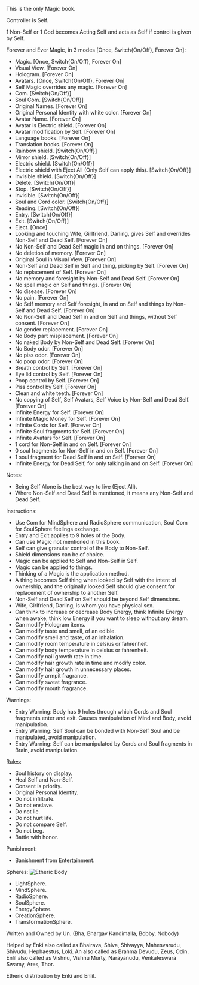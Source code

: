 This is the only Magic book.

Controller is Self.

1 Non-Self or 1 God becomes Acting Self and acts as Self if control is given by Self.

Forever and Ever Magic, in 3 modes [Once, Switch{On/Off}, Forever On]:

-   Magic. [Once, Switch{On/Off}, Forever On]
-   Visual View. [Forever On]
-   Hologram. [Forever On]
-   Avatars. [Once, Switch{On/Off}, Forever On]
-   Self Magic overrides any magic. [Forever On]
-   Com. [Switch{On/Off}]
-   Soul Com. [Switch{On/Off}]
-   Original Names. [Forever On]
-   Original Personal Identity with white color. [Forever On]
-   Avatar Name. [Forever On]
-   Avatar is Electric shield. [Forever On]
-   Avatar modification by Self. [Forever On]
-   Language books. [Forever On]
-   Translation books. [Forever On]
-   Rainbow shield. [Switch{On/Off}]
-   Mirror shield. [Switch{On/Off}]
-   Electric shield. [Switch{On/Off}]
-   Electric shield with Eject All (Only Self can apply this). [Switch{On/Off}]
-   Invisible shield. [Switch{On/Off}]
-   Delete. [Switch{On/Off}]
-   Stop. [Switch{On/Off}]
-   Invisible. [Switch{On/Off}]
-   Soul and Cord color. [Switch{On/Off}]
-   Reading. [Switch{On/Off}]
-   Entry. [Switch{On/Off}]
-   Exit. [Switch{On/Off}]
-   Eject. [Once]
-   Looking and touching Wife, Girlfriend, Darling, gives Self and overrides Non-Self and Dead Self. [Forever On]
-   No Non-Self and Dead Self magic in and on things. [Forever On]
-   No deletion of memory. [Forever On]
-   Original Soul in Visual View. [Forever On]
-   Non-Self and Dead Self in Self and thing, picking by Self. [Forever On]
-   No replacement of Self. [Forever On]
-   No memory and foresight by Non-Self and Dead Self. [Forever On]
-   No spell magic on Self and things. [Forever On]
-   No disease. [Forever On]
-   No pain. [Forever On]
-   No Self memory and Self foresight, in and on Self and things by Non-Self and Dead Self. [Forever On]
-   No Non-Self and Dead Self in and on Self and things, without Self consent. [Forever On]
-   No gender replacement. [Forever On]
-   No Body part misplacement. [Forever On]
-   No naked Body by Non-Self and Dead Self. [Forever On]
-   No Body odor. [Forever On]
-   No piss odor. [Forever On]
-   No poop odor. [Forever On]
-   Breath control by Self. [Forever On]
-   Eye lid control by Self. [Forever On]
-   Poop control by Self. [Forever On]
-   Piss control by Self. [Forever On]
-   Clean and white teeth. [Forever On]
-   No copying of Self, Self Avatars, Self Voice by Non-Self and Dead Self. [Forever On]
-   Infinite Energy for Self. [Forever On]
-   Infinite Magic Money for Self. [Forever On]
-   Infinite Cords for Self. [Forever On]
-   Infinite Soul fragments for Self. [Forever On]
-   Infinite Avatars for Self. [Forever On]
-   1 cord for Non-Self in and on Self. [Forever On]
-   0 soul fragments for Non-Self in and on Self. [Forever On]
-   1 soul fragment for Dead Self in and on Self. [Forever On]
-   Infinite Energy for Dead Self, for only talking in and on Self. [Forever On]

Notes:

-   Being Self Alone is the best way to live (Eject All).
-   Where Non-Self and Dead Self is mentioned, it means any Non-Self and Dead Self.

Instructions:

-   Use Com for MindSphere and RadioSphere communication, Soul Com for SoulSphere feelings exchange.
-   Entry and Exit applies to 9 holes of the Body.
-   Can use Magic not mentioned in this book.
-   Self can give granular control of the Body to Non-Self.
-   Shield dimensions can be of choice.
-   Magic can be applied to Self and Non-Self in Self.
-   Magic can be applied to things.
-   Thinking of a Magic is the application method.
-   A thing becomes Self thing when looked by Self with the intent of ownership, and the originally looked Self should give consent for replacement of ownership to another Self.
-   Non-Self and Dead Self on Self should be beyond Self dimensions.
-   Wife, Girlfriend, Darling, is whom you have physical sex.
-   Can think to increase or decrease Body Energy, think Infinite Energy when awake, think low Energy if you want to sleep without any dream.
-   Can modify Hologram items.
-   Can modify taste and smell, of an edible.
-   Can modify smell and taste, of an inhalation.
-   Can modify room temperature in celsius or fahrenheit.
-   Can modify body temperature in celsius or fahrenheit.
-   Can modify nail growth rate in time.
-   Can modify hair growth rate in time and modify color.
-   Can modify hair growth in unnecessary places.
-   Can modify armpit fragrance.
-   Can modify sweat fragrance.
-   Can modify mouth fragrance.

Warnings:

-   Entry Warning: Body has 9 holes through which Cords and Soul fragments enter and exit. Causes manipulation of Mind and Body, avoid manipulation.
-   Entry Warning: Self Soul can be bonded with Non-Self Soul and be manipulated, avoid manipulation.
-   Entry Warning: Self can be manipulated by Cords and Soul fragments in Brain, avoid manipulation.

Rules:

-   Soul history on display.
-   Heal Self and Non-Self.
-   Consent is priority.
-   Original Personal Identity.
-   Do not infiltrate.
-   Do not enslave.
-   Do not lie.
-   Do not hurt life.
-   Do not compare Self.
-   Do not beg.
-   Battle with honor.

Punishment:
-   Banishment from Entertainment.

Spheres:
![Etheric Body](https://raw.githubusercontent.com/SelfMagician/SelfMagic/main/Etheric-Body.JPG)
-   LightSphere.
-   MindSphere.
-   RadioSphere.
-   SoulSphere.
-   EnergySphere.
-   CreationSphere.
-   TransformationSphere.

Written and Owned by Un. (Bha, Bhargav Kandimalla, Bobby, Nobody)

Helped by Enki also called as Bhairava, Shiva, Shivayya, Mahesvarudu, Shivudu, Hephaestus, Loki. An also called as Brahma Devudu, Zeus, Odin. Enlil also called as Vishnu, Vishnu Murty, Narayanudu, Venkateswara Swamy, Ares, Thor.

Etheric distribution by Enki and Enlil.

